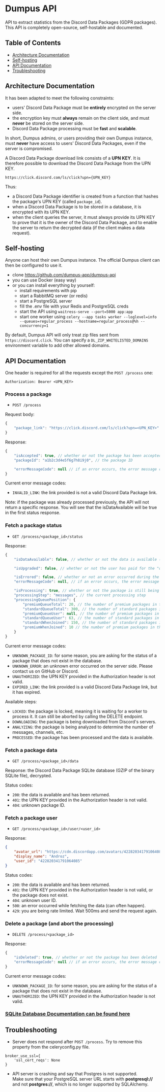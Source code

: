 # Dumpus API

API to extract statistics from the Discord Data Packages (GDPR packages). This API is completely open-source, self-hostable and documented.

## Table of Contents

* [Architecture Documentation](#architecture-documentation)
* [Self-hosting](#self-hosting)
* [API Documentation](#api-documentation)
* [Troubleshooting](#troubleshooting)

## Architecture Documentation

It has been adapted to meet the following constraints:
* users' Discord Data Package must be **entirely** encrypted on the server side.
* the encryption key must **always** remain on the client side, and must **never** be stored on the server side.
* Discord Data Package processing must be **fast** and **scalable**.

In short, Dumpus admins, or users providing their own Dumpus instance, must **never** have access to users' Discord Data Packages, even if the server is compromised.

A Discord Data Package download link consists of a **UPN KEY**. It is therefore possible to download the Discord Data Package from the UPN KEY.
```
https://click.discord.com/ls/click?upn={UPN_KEY}
```

Thus:
* a Discord Data Package identifier is created from a function that hashes the package's UPN KEY (called `package_id`).
* when a Discord Data Package is to be stored in a database, it is encrypted with its UPN KEY.
* when the client queries the server, it must always provide its UPN KEY to prove that it is the owner of the Discord Data Package, and to enable the server to return the decrypted data (if the client makes a data request).

## Self-hosting

Anyone can host their own Dumpus instance. The official Dumpus client can then be configured to use it.

* clone <https://github.com/dumpus-app/dumpus-api>
* you can use Docker (easy way)
* or you can install everything by yourself:
    - install requirements with pip
    - start a RabbitMQ server (or redis)
    - start a PostgreSQL server
    - fill the .env file with your Redis and PostgreSQL creds
    - start the API using `waitress-serve --port=5000 app:app`
    - start one worker using `celery --app tasks worker --loglevel=info --queues=regular_process --hostname=regular_process@%h --concurrency=1`

By default, Dumpus API will only treat zip files sent from `https://discord.click`. You can specify a `DL_ZIP_WHITELISTED_DOMAINS` environment variable to add other allowed domains.

## API Documentation

One header is required for all the requests except the `POST /process` one:
```
Authorization: Bearer <UPN_KEY>
```

### Process a package

* `POST /process`

Request body:
```js
{
    "package_link": "https://click.discord.com/ls/click?upn=<UPN_KEY>"
}
```

Response:
```js
{
    "isAccepted": true, // whether or not the package has been accepted for processing (if false, the error message will be in errorMessageCode)
    "packageId": "a1b2c3d4e5f6g7h8i9j0", // the package ID

    "errorMessageCode": null // if an error occurs, the error message code will show up here
}
```

Current error message codes:
* `INVALID_LINK`: the link provided is not a valid Discord Data Package link.

Note: if the package was already processed previously, the API will not return a specific response. You will see that the isDataAvailable will be true in the first status response.

### Fetch a package status

* `GET /process/<package_id>/status`

Response:
```js
{
    "isDataAvailable": false, // whether or not the data is available (meaning the processing is ended)

    "isUpgraded": false, // whether or not the user has paid for the "queue skip" feature

    "isErrored": false, // whether or not an error occurred during the processing
    "errorMessageCode": null, // if an error occurs, the error message code will show up here

    "isProcessing": true, // whether or not the package is still being processed
    "processingStep": "messages", // the current processing step
    "processingQueuePosition": {
        "premiumQueueTotal": 20, // the number of premium packages in the queue
        "standardQueueTotal": 300, // the number of standard packages in the queue
        "premiumQueueUser": null, // the number of premium packages in the queue before the user's package
        "standardQueueUser": 63, // the number of standard packages in the queue before the user's package
        "standardWhenJoined": 150, // the number of standard packages in the queue when the user's package joined the queue
        "premiumWhenJoined": 10 // the number of premium packages in the queue when the user's package joined the queue
    }
}
```

Current error message codes:
* `UNKNOWN_PACKAGE_ID`: for some reason, you are asking for the status of a package that does not exist in the database.
* `UNKNOWN_ERROR`: an unknown error occurred on the server side. Please contact us on GitHub or Discord.
* `UNAUTHORIZED`: the UPN KEY provided in the Authorization header is not valid.
* `EXPIRED_LINK`: the link provided is a valid Discord Data Package link, but it has expired.

Available steps:
* `LOCKED`: the package is locked, meaning it is waiting for a worker to process it. It can still be aborted by calling the DELETE endpoint.
* `DOWNLOADING`: the package is being downloaded from Discord's servers.
* `ANALYZING`: the package is being analyzed to determine the number of messages, channels, etc.
* `PROCESSED`: the package has been processed and the data is available.

### Fetch a package data

* `GET /process/<package_id>/data`

Response: the Discord Data Package SQLite database (GZIP of the binary SQLite file), decrypted.

Status codes:
* `200`: the data is available and has been returned.
* `401`: the UPN KEY provided in the Authorization header is not valid.
* `404`: unknown package ID.

### Fetch a package user

* `GET /process/<package_id>/user/<user_id>`

Response:
```json
{
    "avatar_url": "https://cdn.discordapp.com/avatars/422820341791064085/af0c1960a90d98e69bce68d206b56c9a.png",
    "display_name": "Androz",
    "user_id": "422820341791064085"
}
```

Status codes:
* `200`: the data is available and has been returned.
* `401`: the UPN KEY provided in the Authorization header is not valid, or the package does not exist.
* `404`: unknown user ID.
* `500`: an error occurred while fetching the data (can often happen).
* `429`: you are being rate limited. Wait 500ms and send the request again.

### Delete a package (and abort the processing)

* `DELETE /process/<package_id>`

Response:
```js
{
    "isDeleted": true, // whether or not the package has been deleted
    "errorMessageCode": null // if an error occurs, the error message code will show up here
}
```

Current error message codes:
* `UNKNOWN_PACKAGE_ID`: for some reason, you are asking for the status of a package that does not exist in the database.
* `UNAUTHORIZED`: the UPN KEY provided in the Authorization header is not valid.

### [SQLite Database Documentation can be found here](./docs/sqlite_database_structure.md)

## Troubleshooting

* Server does not respond after `POST /process`. Try to remove this property from the celeryconfig.py file.
```
broker_use_ssl={
    'ssl_cert_reqs': None
}
```

* API server is crashing and say that Postgres is not supported.  
Make sure that your PostgreSQL server URL starts with **postgresql://** and not **postgres://**, which is no longer supported by SQLAlchemy.
